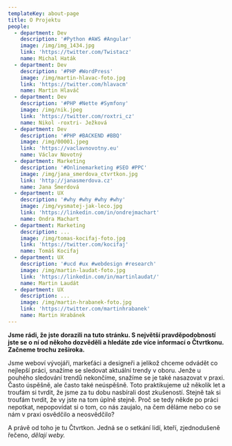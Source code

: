 ```yaml
---
templateKey: about-page
title: O Projektu
people:
  - department: Dev
    description: '#Python #AWS #Angular'
    image: /img/img_1434.jpg
    link: 'https://twitter.com/Twistacz'
    name: Michal Haták
  - department: Dev
    description: '#PHP #WordPress'
    image: /img/martin-hlavac-foto.jpg
    link: 'https://twitter.com/hlavacm'
    name: Martin Hlaváč
  - department: Dev
    description: '#PHP #Nette #Symfony'
    image: /img/nik.jpeg
    link: 'https://twitter.com/roxtri_cz'
    name: Nikol -roxtri- Ježková
  - department: Dev
    description: '#PHP #BACKEND #BBQ'
    image: /img/00001.jpeg
    link: 'https://vaclavnovotny.eu'
    name: Václav Novotný
  - department: Marketing
    description: '#Onlinemarketing #SEO #PPC'
    image: /img/jana_smerdova_ctvrtkon.jpg
    link: 'http://janasmerdova.cz'
    name: Jana Šmerdová
  - department: UX
    description: '#why #why #why #why'
    image: /img/vysmatej-jak-leco.jpg
    link: 'https://linkedin.com/in/ondrejmachart'
    name: Ondra Machart
  - department: Marketing
    description: ...
    image: /img/tomas-kocifaj-foto.jpg
    link: 'https://twitter.com/kocifaj'
    name: Tomáš Kocifaj
  - department: UX
    description: '#ucd #ux #webdesign #research'
    image: /img/martin-laudat-foto.jpg
    link: 'https://linkedin.com/in/martinlaudat/'
    name: Martin Laudát
  - department: UX
    description: ...
    image: /img/martin-hrabanek-foto.jpg
    link: 'https://twitter.com/martinhrabanek'
    name: Martin Hrabánek
---
```

**Jsme rádi, že jste dorazili na tuto stránku. S největší pravděpodobností jste se o ní od někoho dozvěděli a hledáte zde více informací o Čtvrtkonu. Začneme trochu zeširoka.**

Jsme weboví vývojáři, markeťáci a designeři a jelikož chceme odvádět co nejlepší práci, snažíme se sledovat aktuální trendy v oboru. Jenže u pouhého sledování trendů nekončíme, snažíme se je také nasazovat v praxi. Často úspěšně, ale často také neúspěšně. Toto praktikujeme už několik let a troufám si tvrdit, že jsme za tu dobu nasbírali dost zkušeností. Stejně tak si troufám tvrdit, že vy jste na tom úplně stejně. Proč se tedy někde po práci nepotkat, nepopovídat si o tom, co nás zaujalo, na čem děláme nebo co se nám v praxi osvědčilo a neosvědčilo?

A právě od toho je tu Čtvrtkon. Jedná se o setkání lidí, kteří, zjednodušeně řečeno, _dělají weby._

